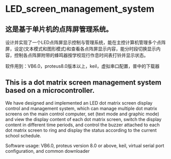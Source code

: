 # LED_screen_management_system

## 这是基于单片机的点阵屏管理系统。 

设计并实现了一个LED点阵屏显示控制与管理系统，能在主控计算机管理多个点阵屏，设定(文本模式和图形模式)和查看各点阵屏显示内容，能分时段切换显示内容，控制各点阵屏附带的蜂鸣器按学校现行作息时间表打铃并显示状态。    

软件用到：VB6.0，proteus8.0版本以上，keil，虚拟串口配置，普中的下载器



## This is a dot matrix screen management system based on a microcontroller.

We have designed and implemented an LED dot matrix screen display control and management system, which can manage multiple dot matrix screens on the main control computer, set (text mode and graphic mode) and view the display content of each dot matrix screen, switch the display content in different time periods, and control the buzzer attached to each dot matrix screen to ring and display the status according to the current school schedule.

Software usage: VB6.0, proteus version 8.0 or above, keil, virtual serial port configuration, and common downloader
